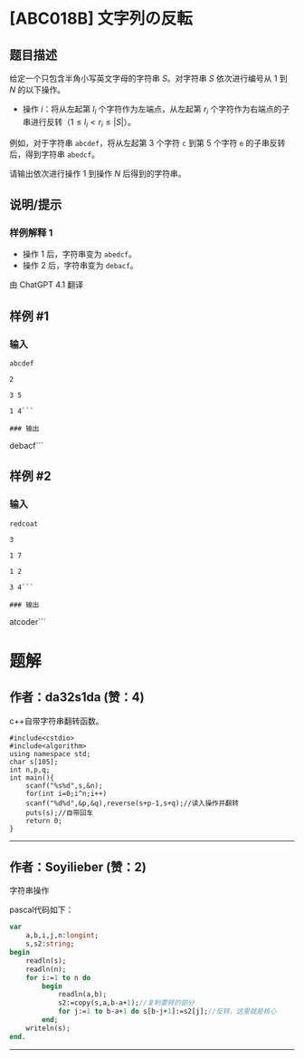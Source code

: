# [ABC018B] 文字列の反転

## 题目描述

给定一个只包含半角小写英文字母的字符串 $S$。对字符串 $S$ 依次进行编号从 $1$ 到 $N$ 的以下操作。

- 操作 $i$：将从左起第 $l_i$ 个字符作为左端点，从左起第 $r_i$ 个字符作为右端点的子串进行反转（$1 \leq l_i < r_i \leq |S|$）。

例如，对于字符串 `abcdef`，将从左起第 $3$ 个字符 `c` 到第 $5$ 个字符 `e` 的子串反转后，得到字符串 `abedcf`。

请输出依次进行操作 $1$ 到操作 $N$ 后得到的字符串。

## 说明/提示

### 样例解释 1

- 操作 $1$ 后，字符串变为 `abedcf`。
- 操作 $2$ 后，字符串变为 `debacf`。

由 ChatGPT 4.1 翻译

## 样例 #1

### 输入

```
abcdef
2
3 5
1 4```

### 输出

```
debacf```

## 样例 #2

### 输入

```
redcoat
3
1 7
1 2
3 4```

### 输出

```
atcoder```

# 题解

## 作者：da32s1da (赞：4)

c++自带字符串翻转函数。
```
#include<cstdio>
#include<algorithm>
using namespace std;
char s[105];
int n,p,q;
int main(){
	scanf("%s%d",s,&n);
	for(int i=0;i^n;i++)
	scanf("%d%d",&p,&q),reverse(s+p-1,s+q);//读入操作并翻转
	puts(s);//自带回车
    return 0;
}
```

---

## 作者：Soyilieber (赞：2)

字符串操作


pascal代码如下：
```pascal
var
    a,b,i,j,n:longint;
    s,s2:string;
begin
    readln(s);
    readln(n);
    for i:=1 to n do
        begin
            readln(a,b);
            s2:=copy(s,a,b-a+1);//复制要转的部分
            for j:=1 to b-a+1 do s[b-j+1]:=s2[j];//反转，这里就是核心
        end;
    writeln(s);
end.
```

---

